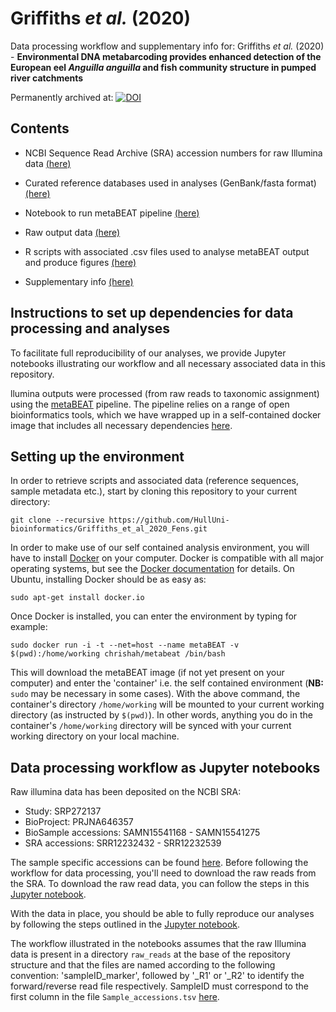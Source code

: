 # Griffiths *et al.* (2020)
Data processing workflow and supplementary info for:
Griffiths *et al.* (2020) - **Environmental DNA metabarcoding provides enhanced detection of the European eel *Anguilla anguilla* and fish community structure in pumped river catchments**

Permanently archived at: [![DOI](https://zenodo.org/badge/DOI/10.5281/zenodo.3951418.svg)](https://doi.org/10.5281/zenodo.3951418)

## Contents

- NCBI Sequence Read Archive (SRA) accession numbers for raw Illumina data [(here)](https://github.com/HullUni-bioinformatics/Griffiths_et_al_2020_Fens_eDNA/blob/master/Data/Sample_accessions.tsv)

- Curated reference databases used in analyses (GenBank/fasta format) [(here)](https://github.com/HullUni-bioinformatics/Griffiths_et_al_2020_Fens_eDNA/tree/master/Reference_DBs)

- Notebook to run metaBEAT pipeline [(here)](https://github.com/HullUni-bioinformatics/Griffiths_et_al_2020_Fens_eDNA/blob/master/Jupyter_notebooks/Fens_2017_metaBEAT.ipynb)

- Raw output data [(here)](https://github.com/HullUni-bioinformatics/Griffiths_et_al_2020_Fens_eDNA/tree/master/Data/Raw_Data)

- R scripts with associated .csv files used to analyse metaBEAT output and produce figures [(here)](https://github.com/HullUni-bioinformatics/Griffiths_et_al_2020_Fens_eDNA/tree/master/R_scripts)

- Supplementary info [(here)](https://github.com/HullUni-bioinformatics/Griffiths_et_al_2020_Fens_eDNA/tree/master/Data/Supp_Info)


## Instructions to set up dependencies for data processing and analyses
To facilitate full reproducibility of our analyses, we provide Jupyter notebooks illustrating our workflow and all necessary associated data in this repository.

llumina outputs were processed (from raw reads to taxonomic assignment) using the [metaBEAT](https://github.com/HullUni-bioinformatics/metaBEAT) pipeline. The pipeline relies on a range of open bioinformatics tools, which we have wrapped up in a self-contained docker image that includes all necessary dependencies [here](https://hub.docker.com/r/chrishah/metabeat/).

## Setting up the environment
In order to retrieve scripts and associated data (reference sequences, sample metadata etc.), start by cloning this repository to your current directory:

```
git clone --recursive https://github.com/HullUni-bioinformatics/Griffiths_et_al_2020_Fens.git
```
In order to make use of our self contained analysis environment, you will have to install [Docker](https://www.docker.com/) on your computer. 
Docker is compatible with all major operating systems, but see the [Docker documentation](https://docs.docker.com/) for details. On Ubuntu, installing Docker should be as easy as:
```
sudo apt-get install docker.io
```

Once Docker is installed, you can enter the environment by typing for example:
```
sudo docker run -i -t --net=host --name metaBEAT -v $(pwd):/home/working chrishah/metabeat /bin/bash
```
This will download the metaBEAT image (if not yet present on your computer) and enter the 'container' i.e. the self contained environment (**NB:** ```sudo``` may be necessary in some cases). With the above command, the container's directory ```/home/working``` will be mounted to your current working directory (as instructed by ```$(pwd)```). In other words, anything you do in the container's ```/home/working``` directory will be synced with your current working directory on your local machine.


## Data processing workflow as Jupyter notebooks
Raw illumina data has been deposited on the NCBI SRA:
- Study: SRP272137
- BioProject: PRJNA646357
- BioSample accessions: SAMN15541168 - SAMN15541275
- SRA accessions: SRR12232432 - SRR12232539 

The sample specific accessions can be found [here](https://github.com/HullUni-bioinformatics/Griffiths_et_al_2020_Fens_eDNA/blob/master/Data/Sample_accessions.tsv). Before following the workflow for data processing, you'll need to download the raw reads from the SRA. To download the raw read data, you can follow the steps in this [Jupyter notebook](https://github.com/HullUni-bioinformatics/Griffiths_et_al_2020_Fens_eDNA/blob/master/Jupyter_notebooks/How_to_download_from_SRA.ipynb).

With the data in place, you should be able to fully reproduce our analyses by following the steps outlined in the [Jupyter notebook](https://github.com/HullUni-bioinformatics/Griffiths_et_al_2020_Fens_eDNA/blob/master/Jupyter_notebooks/Fens_2017_metaBEAT.ipynb).

The workflow illustrated in the notebooks assumes that the raw Illumina data is present in a directory ```raw_reads``` at the base of the repository structure and that the files are named according to the following convention: 'sampleID_marker', followed by '_R1' or '_R2' to identify the forward/reverse read file respectively. SampleID must correspond to the first column in the file ```Sample_accessions.tsv``` [here](https://github.com/HullUni-bioinformatics/Griffiths_et_al_2020_Fens_eDNA/blob/master/Data/Sample_accessions.tsv).

